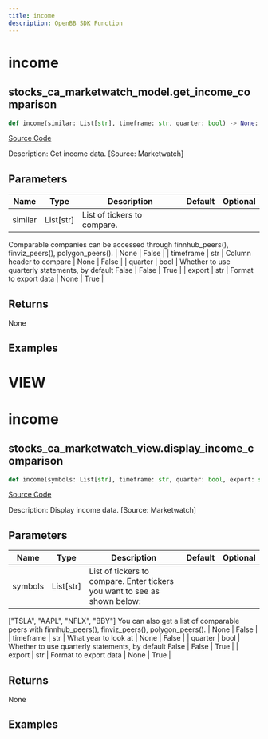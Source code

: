 ```yaml
---
title: income
description: OpenBB SDK Function
---
```

# income

## stocks_ca_marketwatch_model.get_income_comparison

```python
def income(similar: List[str], timeframe: str, quarter: bool) -> None:
```
[Source Code](https://github.com/OpenBB-finance/OpenBBTerminal/tree/main/openbb_terminal/stocks/comparison_analysis/marketwatch_model.py#L73)

Description: Get income data. [Source: Marketwatch]

## Parameters

| Name | Type | Description | Default | Optional |
| ---- | ---- | ----------- | ------- | -------- |
| similar | List[str] | List of tickers to compare.
Comparable companies can be accessed through
finnhub_peers(), finviz_peers(), polygon_peers(). | None | False |
| timeframe | str | Column header to compare | None | False |
| quarter | bool | Whether to use quarterly statements, by default False | False | True |
| export | str | Format to export data | None | True |

## Returns

None

## Examples




# VIEW

# income

## stocks_ca_marketwatch_view.display_income_comparison

```python
def income(symbols: List[str], timeframe: str, quarter: bool, export: str) -> None:
```
[Source Code](https://github.com/OpenBB-finance/OpenBBTerminal/tree/main/openbb_terminal/stocks/comparison_analysis/marketwatch_view.py#L22)

Description: Display income data. [Source: Marketwatch]

## Parameters

| Name | Type | Description | Default | Optional |
| ---- | ---- | ----------- | ------- | -------- |
| symbols | List[str] | List of tickers to compare. Enter tickers you want to see as shown below:
["TSLA", "AAPL", "NFLX", "BBY"]
You can also get a list of comparable peers with
finnhub_peers(), finviz_peers(), polygon_peers(). | None | False |
| timeframe | str | What year to look at | None | False |
| quarter | bool | Whether to use quarterly statements, by default False | False | True |
| export | str | Format to export data | None | True |

## Returns

None

## Examples

